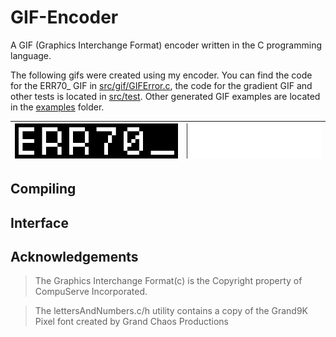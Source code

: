 # GIF-Encoder 
A GIF (Graphics Interchange Format) encoder written in the C programming language.

The following gifs were created using my encoder. You can find the code for the ERR70_ GIF in [src/gif/GIFError.c](src/gif/GIFError.c), the code for the gradient GIF and other tests is located in [src/test](src/test/). Other generated GIF examples are located in the [examples](examples/) folder.

| ![Error GIF](examples/error_70.gif) | ![Gradient GIF](examples/gradient.gif) |
| :----: | :----: |

## Compiling


## Interface


## Acknowledgements
> The Graphics Interchange Format(c) is the Copyright property of CompuServe Incorporated.

> The lettersAndNumbers.c/h utility contains a copy of the Grand9K Pixel font created by Grand Chaos Productions
